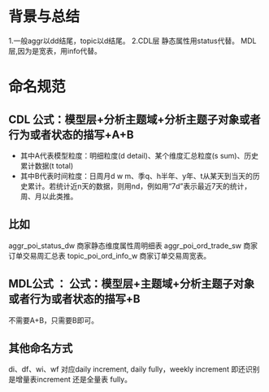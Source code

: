 # 背景与总结
1.一般aggr以dd结尾，topic以d结尾。
2.CDL层 静态属性用status代替。
MDL层,因为是宽表，用info代替。

# 命名规范
## CDL 公式：模型层+分析主题域+分析主题子对象或者行为或者状态的描写+A+B
* 其中A代表模型粒度：明细粒度(d detail)、某个维度汇总粒度(s sum)、历史累计数据(t total)
* 其中B代表时间粒度：日周月d w m、季q、h半年、y年、t从某天到当天的历史累计。若统计近n天的数据，则用nd，例如用“7d”表示最近7天的统计，周、月以此类推。

## 比如
aggr_poi_status_dw 商家静态维度属性周明细表
aggr_poi_ord_trade_sw 商家订单交易周汇总表
topic_poi_ord_info_w 商家订单交易周宽表。


## MDL公式 ： 公式：模型层+主题域+分析主题子对象或者行为或者状态的描写+B
不需要A+B，只需要B即可。

## 其他命名方式
di、df、wi、wf 对应daily increment, daily fully，weekly increment
即还识别是增量表increment 还是全量表 fully。
